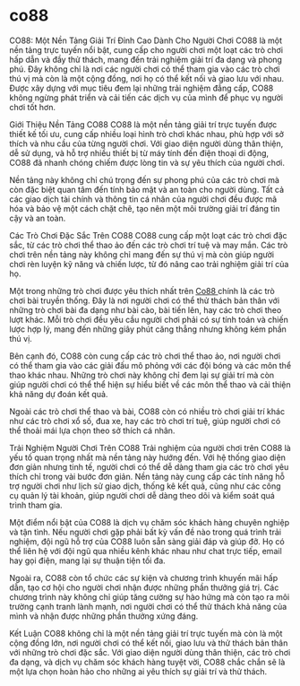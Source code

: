 # co88
CO88: Một Nền Tảng Giải Trí Đỉnh Cao Dành Cho Người Chơi
CO88 là một nền tảng trực tuyến nổi bật, cung cấp cho người chơi một loạt các trò chơi hấp dẫn và đầy thử thách, mang đến trải nghiệm giải trí đa dạng và phong phú. Đây không chỉ là nơi các người chơi có thể tham gia vào các trò chơi thú vị mà còn là một cộng đồng, nơi họ có thể kết nối và giao lưu với nhau. Được xây dựng với mục tiêu đem lại những trải nghiệm đẳng cấp, CO88 không ngừng phát triển và cải tiến các dịch vụ của mình để phục vụ người chơi tốt hơn.

Giới Thiệu Nền Tảng CO88
CO88 là một nền tảng giải trí trực tuyến được thiết kế tối ưu, cung cấp nhiều loại hình trò chơi khác nhau, phù hợp với sở thích và nhu cầu của từng người chơi. Với giao diện người dùng thân thiện, dễ sử dụng, và hỗ trợ nhiều thiết bị từ máy tính đến điện thoại di động, CO88 đã nhanh chóng chiếm được lòng tin và sự yêu thích của người chơi.

Nền tảng này không chỉ chú trọng đến sự phong phú của các trò chơi mà còn đặc biệt quan tâm đến tính bảo mật và an toàn cho người dùng. Tất cả các giao dịch tài chính và thông tin cá nhân của người chơi đều được mã hóa và bảo vệ một cách chặt chẽ, tạo nên một môi trường giải trí đáng tin cậy và an toàn.

Các Trò Chơi Đặc Sắc Trên CO88
CO88 cung cấp một loạt các trò chơi đặc sắc, từ các trò chơi thể thao ảo đến các trò chơi trí tuệ và may mắn. Các trò chơi trên nền tảng này không chỉ mang đến sự thú vị mà còn giúp người chơi rèn luyện kỹ năng và chiến lược, từ đó nâng cao trải nghiệm giải trí của họ.

Một trong những trò chơi được yêu thích nhất trên <a href="https://co88-vn.com"> Co88 </a>  chính là các trò chơi bài truyền thống. Đây là nơi người chơi có thể thử thách bản thân với những trò chơi bài đa dạng như bài cào, bài tiến lên, hay các trò chơi theo lượt khác. Mỗi trò chơi đều yêu cầu người chơi phải có sự tính toán và chiến lược hợp lý, mang đến những giây phút căng thẳng nhưng không kém phần thú vị.

Bên cạnh đó, CO88 còn cung cấp các trò chơi thể thao ảo, nơi người chơi có thể tham gia vào các giải đấu mô phỏng với các đội bóng và các môn thể thao khác nhau. Những trò chơi này không chỉ đem lại sự giải trí mà còn giúp người chơi có thể thể hiện sự hiểu biết về các môn thể thao và cải thiện khả năng dự đoán kết quả.

Ngoài các trò chơi thể thao và bài, CO88 còn có nhiều trò chơi giải trí khác như các trò chơi xổ số, đua xe, hay các trò chơi trí tuệ, giúp người chơi có thể thoải mái lựa chọn theo sở thích cá nhân.

Trải Nghiệm Người Chơi Trên CO88
Trải nghiệm của người chơi trên CO88 là yếu tố quan trọng nhất mà nền tảng này hướng đến. Với hệ thống giao diện đơn giản nhưng tinh tế, người chơi có thể dễ dàng tham gia các trò chơi yêu thích chỉ trong vài bước đơn giản. Nền tảng này cung cấp các tính năng hỗ trợ người chơi như lịch sử giao dịch, thống kê kết quả, cũng như các công cụ quản lý tài khoản, giúp người chơi dễ dàng theo dõi và kiểm soát quá trình tham gia.

Một điểm nổi bật của CO88 là dịch vụ chăm sóc khách hàng chuyên nghiệp và tận tình. Nếu người chơi gặp phải bất kỳ vấn đề nào trong quá trình trải nghiệm, đội ngũ hỗ trợ của CO88 luôn sẵn sàng giải đáp và giúp đỡ. Họ có thể liên hệ với đội ngũ qua nhiều kênh khác nhau như chat trực tiếp, email hay gọi điện, mang lại sự thuận tiện tối đa.

Ngoài ra, CO88 còn tổ chức các sự kiện và chương trình khuyến mãi hấp dẫn, tạo cơ hội cho người chơi nhận được những phần thưởng giá trị. Các chương trình này không chỉ giúp tăng cường sự hào hứng mà còn tạo ra môi trường cạnh tranh lành mạnh, nơi người chơi có thể thử thách khả năng của mình và nhận được những phần thưởng xứng đáng.

Kết Luận
CO88 không chỉ là một nền tảng giải trí trực tuyến mà còn là một cộng đồng lớn, nơi người chơi có thể kết nối, giao lưu và thử thách bản thân với những trò chơi đặc sắc. Với giao diện người dùng thân thiện, các trò chơi đa dạng, và dịch vụ chăm sóc khách hàng tuyệt vời, CO88 chắc chắn sẽ là một lựa chọn hoàn hảo cho những ai yêu thích sự giải trí và thử thách.
